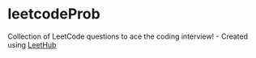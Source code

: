 # leetcodeProb
Collection of LeetCode questions to ace the coding interview! - Created using [LeetHub](https://github.com/QasimWani/LeetHub)
